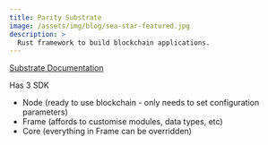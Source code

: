 ```yaml
---
title: Parity Substrate
image: /assets/img/blog/sea-star-featured.jpg
description: >
  Rust framework to build blockchain applications.
---
```


[Substrate Documentation](https://substrate.dev/docs/en/)

Has 3 SDK
- Node (ready to use blockchain - only needs to set configuration parameters)
- Frame (affords to customise modules, data types, etc)
- Core (everything in Frame can be overridden)
